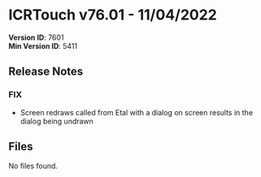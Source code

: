 # ICRTouch v76.01 - 11/04/2022

__Version ID__: 7601
<br>__Min Version ID__: 5411

## Release Notes
### FIX
- Screen redraws called from Etal with a dialog on screen results in the dialog being undrawn

## Files
No files found.

